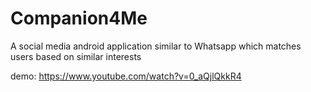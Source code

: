 # Companion4Me
A social media android application similar to Whatsapp which matches users based on similar interests

demo: https://www.youtube.com/watch?v=0_aQjlQkkR4
